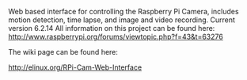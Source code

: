Web based interface for controlling the Raspberry Pi Camera, includes motion detection, time lapse, and image and video recording.
Current version 6.2.14
All information on this project can be found here: http://www.raspberrypi.org/forums/viewtopic.php?f=43&t=63276

The wiki page can be found here:

http://elinux.org/RPi-Cam-Web-Interface
